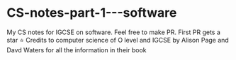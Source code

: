 # CS-notes-part-1---software
My CS notes for IGCSE on software. Feel free to make PR. First PR gets a star ⭐
Credits to computer science of O level and IGCSE by Alison Page and Davd Waters for all the information in their book
